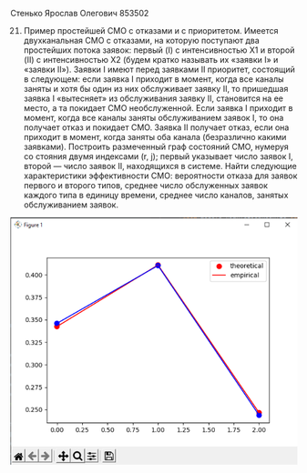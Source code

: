 Стенько Ярослав Олегович 853502

21.	 Пример простейшей СМО с отказами и с приоритетом. Имеется двухканальная СМО с отказами, на которую поступают два простейших потока заявок: первый (I) с интенсивностью X1 и второй (II) с интенсивностью Х2 (будем кратко называть их «заявки I» и «заявки II»). Заявки I имеют перед заявками II приоритет, состоящий в следующем: если заявка I приходит в момент, когда все каналы заняты и хотя бы один из них обслуживает заявку II, то пришедшая заявка I «вытесняет» из обслуживания заявку II, становится на ее место, а та покидает СМО необслуженной. Если заявка I приходит в момент, когда все каналы заняты обслуживанием заявок I, то она получает отказ и покидает СМО. Заявка II получает отказ, если она приходит в момент, когда заняты оба канала (безразлично какими заявками). Построить размеченный граф состояний СМО, нумеруя со стояния двумя индексами (r, j); первый указывает число заявок I, второй — число заявок II, находящихся в системе. Найти следующие характеристики эффективности СМО: вероятности отказа для заявок первого и второго типов, среднее число обслуженных заявок каждого типа в единицу времени, среднее число каналов, занятых обслуживанием заявок.


![alt text](https://github.com/StYaroslav/mmod/blob/master/results/results-plot.png?raw=true)
